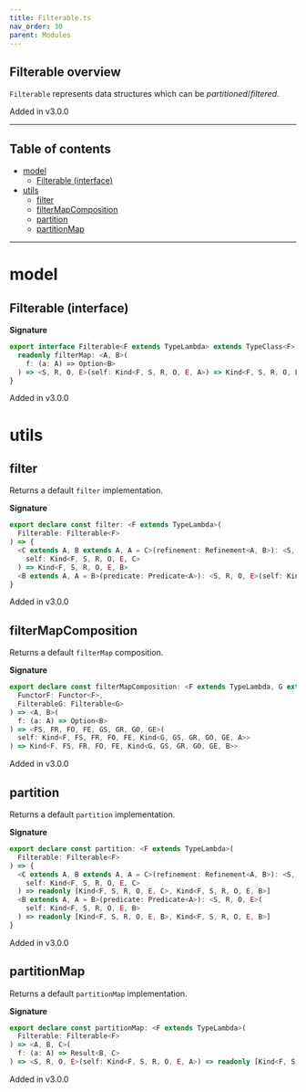 ```yaml
---
title: Filterable.ts
nav_order: 30
parent: Modules
---
```


## Filterable overview

`Filterable` represents data structures which can be _partitioned_/_filtered_.

Added in v3.0.0

---

<h2 class="text-delta">Table of contents</h2>

- [model](#model)
  - [Filterable (interface)](#filterable-interface)
- [utils](#utils)
  - [filter](#filter)
  - [filterMapComposition](#filtermapcomposition)
  - [partition](#partition)
  - [partitionMap](#partitionmap)

---

# model

## Filterable (interface)

**Signature**

```ts
export interface Filterable<F extends TypeLambda> extends TypeClass<F> {
  readonly filterMap: <A, B>(
    f: (a: A) => Option<B>
  ) => <S, R, O, E>(self: Kind<F, S, R, O, E, A>) => Kind<F, S, R, O, E, B>
}
```

Added in v3.0.0

# utils

## filter

Returns a default `filter` implementation.

**Signature**

```ts
export declare const filter: <F extends TypeLambda>(
  Filterable: Filterable<F>
) => {
  <C extends A, B extends A, A = C>(refinement: Refinement<A, B>): <S, R, O, E>(
    self: Kind<F, S, R, O, E, C>
  ) => Kind<F, S, R, O, E, B>
  <B extends A, A = B>(predicate: Predicate<A>): <S, R, O, E>(self: Kind<F, S, R, O, E, B>) => Kind<F, S, R, O, E, B>
}
```

Added in v3.0.0

## filterMapComposition

Returns a default `filterMap` composition.

**Signature**

```ts
export declare const filterMapComposition: <F extends TypeLambda, G extends TypeLambda>(
  FunctorF: Functor<F>,
  FilterableG: Filterable<G>
) => <A, B>(
  f: (a: A) => Option<B>
) => <FS, FR, FO, FE, GS, GR, GO, GE>(
  self: Kind<F, FS, FR, FO, FE, Kind<G, GS, GR, GO, GE, A>>
) => Kind<F, FS, FR, FO, FE, Kind<G, GS, GR, GO, GE, B>>
```

Added in v3.0.0

## partition

Returns a default `partition` implementation.

**Signature**

```ts
export declare const partition: <F extends TypeLambda>(
  Filterable: Filterable<F>
) => {
  <C extends A, B extends A, A = C>(refinement: Refinement<A, B>): <S, R, O, E>(
    self: Kind<F, S, R, O, E, C>
  ) => readonly [Kind<F, S, R, O, E, C>, Kind<F, S, R, O, E, B>]
  <B extends A, A = B>(predicate: Predicate<A>): <S, R, O, E>(
    self: Kind<F, S, R, O, E, B>
  ) => readonly [Kind<F, S, R, O, E, B>, Kind<F, S, R, O, E, B>]
}
```

Added in v3.0.0

## partitionMap

Returns a default `partitionMap` implementation.

**Signature**

```ts
export declare const partitionMap: <F extends TypeLambda>(
  Filterable: Filterable<F>
) => <A, B, C>(
  f: (a: A) => Result<B, C>
) => <S, R, O, E>(self: Kind<F, S, R, O, E, A>) => readonly [Kind<F, S, R, O, E, B>, Kind<F, S, R, O, E, C>]
```

Added in v3.0.0
